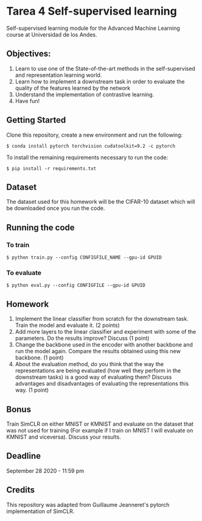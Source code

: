 # Tarea 4 Self-supervised learning
Self-supervised learning module for the Advanced Machine Learning course at Universidad de los Andes.

## Objectives:
1. Learn to use one of the State-of-the-art methods in the self-supervised and representation learning world.
2. Learn how to implement a downstream task in order to evaluate the quality of the features learned by the network
3. Understand the implementation of contrastive learning.
4. Have fun!

## Getting Started
Clone this repository, create a new environment and run the following:
```
$ conda install pytorch torchvision cudatoolkit=9.2 -c pytorch
```
To install the remaining requirements necessary to run the code:
```
$ pip install -r requirements.txt
```
## Dataset
The dataset used for this homework will be the CIFAR-10 dataset which will be downloaded once you run the code.

## Running the code
### To train
```
$ python train.py --config CONFIGFILE_NAME --gpu-id GPUID
```
### To evaluate
```
$ python eval.py --config CONFIGFILE --gpu-id GPUID
```
## Homework 
1. Implement the linear classifier from scratch for the downstream task. Train the model and evaluate it. (2 points)
2. Add more layers to the linear classifier and experiment with some of the parameters. Do the results improve? Discuss (1 point)
3. Change the backbone used in the encoder with another backbone and run the model again. Compare the results obtained using this new backbone. (1 point)
4. About the evaluation method, do you think that the way the representations are being evaluated (how well they perform in the downstream tasks) is a good way of evaluating them? Discuss advantages and disadvantages of evaluating the representations this way. (1 point)

## Bonus
Train SimCLR on either MNIST or KMNIST and evaluate on the dataset that was not used for training (For example if I train on MNIST I will evaluate on KMNIST and viceversa). Discuss your results.

## Deadline
September 28 2020 - 11:59 pm

## Credits
This repository was adapted from Guillaume Jeanneret's pytorch implementation of SimCLR.
